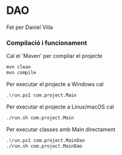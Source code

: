 # DAO #

Fet per Daniel Villa

### Compilació i funcionament ###

Cal el 'Maven' per compilar el projecte
```bash
mvn clean
mvn compile
```

Per executar el projecte a Windows cal
```bash
.\run.ps1 com.project.Main
```

Per executar el projecte a Linux/macOS cal
```bash
./run.sh com.project.Main
```

Per executar classes amb Main directament
```bash
.\run.ps1 com.project.MainDao
./run.sh com.project.MainDao
```